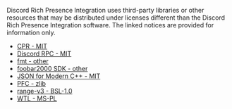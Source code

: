 Discord Rich Presence Integration uses third-party libraries or other resources that may
be distributed under licenses different than the Discord Rich Presence Integration software.
The linked notices are provided for information only.

- [CPR - MIT](licenses/CPR.txt)
- [Discord RPC - MIT](licenses/Discord%20RPC.txt)
- [fmt - other](licenses/fmt.txt)
- [foobar2000 SDK - other](licenses/foobar2000%20SDK.txt)
- [JSON for Modern C++ - MIT](licenses/JSON%20for%20Modern%20C%2B%2B.txt)
- [PFC - zlib](licenses/PFC.txt)
- [range-v3 - BSL-1.0](licenses/range-v3.txt)
- [WTL - MS-PL](licenses/WTL.txt)
